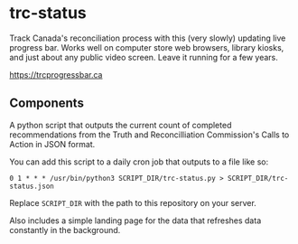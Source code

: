 # trc-status

Track Canada's reconciliation process with this (very slowly) updating live
progress bar. Works well on computer store web browsers, library kiosks, and
just about any public video screen. Leave it running for a few years.

https://trcprogressbar.ca

## Components

A python script that outputs the current count of completed recommendations from the Truth and Reconcilliation Commission's Calls to Action in JSON format.

You can add this script to a daily cron job that outputs to a file like so:

```
0 1 * * * /usr/bin/python3 SCRIPT_DIR/trc-status.py > SCRIPT_DIR/trc-status.json
```

Replace `SCRIPT_DIR` with the path to this repository on your server.

Also includes a simple landing page for the data that refreshes data constantly in
the background.

